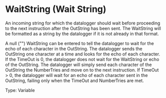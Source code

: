 # WaitString (Wait String)

An incoming string for which the datalogger should wait before proceeding to the next instruction after the OutString has been sent. The WaitString will be formatted as a string by the datalogger if it is not already in that format.

A null ("") WaitString can be entered to tell the datalogger to wait for the echo of each character in the OutString. The datalogger sends the OutString one character at a time and looks for the echo of each character. If the TimeOut is 0, the datalogger does not wait for the WaitString or echo of the OutString. The datalogger will simply send each character of the OutString the NumberTries and move on to the next instruction. If TimeOut > 0, the datalogger will wait for an echo of each character sent in the OutString, failing only when the TimeOut and NumberTries are met.

Type: Variable
